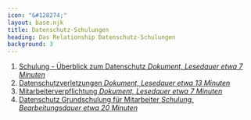 ```yaml
---
icon: "&#128274;"
layout: base.njk
title: Datenschutz-Schulungen
heading: Das Relationship Datenschutz-Schulungen
background: 3
---
```

<ol>
    <li><a href="https://go.dasrelationship.com/DMS-Schulung" class="link">Schulung - Überblick zum Datenschutz <i>Dokument, Lesedauer etwa 7 Minuten</i></a></li>
    <li><a href="https://go.dasrelationship.com/DSGVO-Verletzung-Schulung" class="link">Datenschutzverletzungen <i>Dokument, Lesedauer etwa 13 Minuten</i></a></li>
    <li><a href="https://go.dasrelationship.com/Mitarbeiterverpflichtung" class="link">Mitarbeiterverpflichtung <i>Dokument, Lesedauer etwa 7 Minuten</i></a></li>
    <li><a href="https://go.dasrelationship.com/Mitarbeiter-Grundschulung" class="link">Datenschutz Grundschulung für Mitarbeiter <i>Schulung, Bearbeitungsdauer etwa 20 Minuten</i></a></li>
</ol>